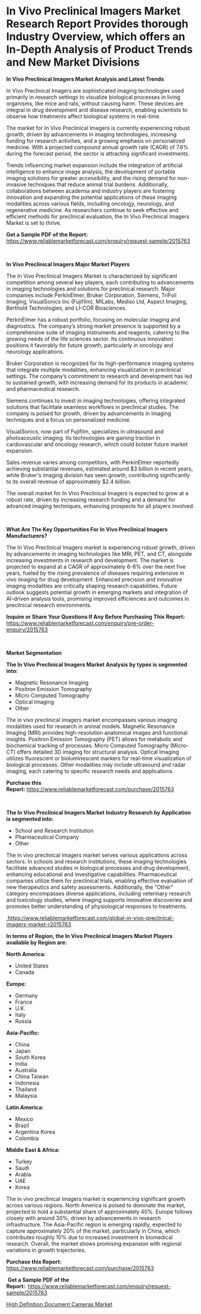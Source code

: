 <p><h1>In Vivo Preclinical Imagers Market Research Report Provides thorough Industry Overview, which offers an In-Depth Analysis of Product Trends and New Market Divisions</h1></p><p><strong>In Vivo Preclinical Imagers Market Analysis and Latest Trends</strong></p>
<p><p>In Vivo Preclinical Imagers are sophisticated imaging technologies used primarily in research settings to visualize biological processes in living organisms, like mice and rats, without causing harm. These devices are integral in drug development and disease research, enabling scientists to observe how treatments affect biological systems in real-time. </p><p>The market for In Vivo Preclinical Imagers is currently experiencing robust growth, driven by advancements in imaging technologies, increasing funding for research activities, and a growing emphasis on personalized medicine. With a projected compound annual growth rate (CAGR) of 7.6% during the forecast period, the sector is attracting significant investments. </p><p>Trends influencing market expansion include the integration of artificial intelligence to enhance image analysis, the development of portable imaging solutions for greater accessibility, and the rising demand for non-invasive techniques that reduce animal trial burdens. Additionally, collaborations between academia and industry players are fostering innovation and expanding the potential applications of these imaging modalities across various fields, including oncology, neurology, and regenerative medicine. As researchers continue to seek effective and efficient methods for preclinical evaluation, the In Vivo Preclinical Imagers Market is set to thrive.</p></p>
<p><strong>Get a Sample PDF of the Report:&nbsp;</strong> <a href="https://www.reliablemarketforecast.com/enquiry/request-sample/2015763?utm_campaign=1144&utm_medium=2&utm_source=Github&utm_content=ia&utm_term=17012025&utm_id=in-vivo-preclinical-imagers">https://www.reliablemarketforecast.com/enquiry/request-sample/2015763</a></p>
<p>&nbsp;</p>
<p><strong>In Vivo Preclinical Imagers Major Market Players</strong></p>
<p><p>The In Vivo Preclinical Imagers Market is characterized by significant competition among several key players, each contributing to advancements in imaging technologies and solutions for preclinical research. Major companies include PerkinElmer, Bruker Corporation, Siemens, TriFoil Imaging, VisualSonics Inc (Fujifilm), MILabs, Mediso Ltd, Aspect Imaging, Berthold Technologies, and LI-COR Biosciences.</p><p>PerkinElmer has a robust portfolio, focusing on molecular imaging and diagnostics. The company’s strong market presence is supported by a comprehensive suite of imaging instruments and reagents, catering to the growing needs of the life sciences sector. Its continuous innovation positions it favorably for future growth, particularly in oncology and neurology applications.</p><p>Bruker Corporation is recognized for its high-performance imaging systems that integrate multiple modalities, enhancing visualization in preclinical settings. The company’s commitment to research and development has led to sustained growth, with increasing demand for its products in academic and pharmaceutical research.</p><p>Siemens continues to invest in imaging technologies, offering integrated solutions that facilitate seamless workflows in preclinical studies. The company is poised for growth, driven by advancements in imaging techniques and a focus on personalized medicine.</p><p>VisualSonics, now part of Fujifilm, specializes in ultrasound and photoacoustic imaging. Its technologies are gaining traction in cardiovascular and oncology research, which could bolster future market expansion.</p><p>Sales revenue varies among competitors, with PerkinElmer reportedly achieving substantial revenues, estimated around $3 billion in recent years, while Bruker's imaging division has seen growth, contributing significantly to its overall revenue of approximately $2.4 billion. </p><p>The overall market for In Vivo Preclinical Imagers is expected to grow at a robust rate, driven by increasing research funding and a demand for advanced imaging techniques, enhancing prospects for all players involved.</p></p>
<p>&nbsp;</p>
<p><strong>What Are The Key Opportunities For In Vivo Preclinical Imagers Manufacturers?</strong></p>
<p><p>The In Vivo Preclinical Imagers market is experiencing robust growth, driven by advancements in imaging technologies like MRI, PET, and CT, alongside increasing investments in research and development. The market is projected to expand at a CAGR of approximately 6-8% over the next five years, fueled by the rising prevalence of diseases requiring extensive in vivo imaging for drug development. Enhanced precision and innovative imaging modalities are critically shaping research capabilities. Future outlook suggests potential growth in emerging markets and integration of AI-driven analysis tools, promising improved efficiencies and outcomes in preclinical research environments.</p></p>
<p><strong>Inquire or Share Your Questions If Any Before Purchasing This Report:</strong> <a href="https://www.reliablemarketforecast.com/enquiry/pre-order-enquiry/2015763?utm_campaign=1144&utm_medium=2&utm_source=Github&utm_content=ia&utm_term=17012025&utm_id=in-vivo-preclinical-imagers">https://www.reliablemarketforecast.com/enquiry/pre-order-enquiry/2015763</a></p>
<p>&nbsp;</p>
<p><strong>Market Segmentation</strong></p>
<p><strong>The In Vivo Preclinical Imagers Market Analysis by types is segmented into:</strong></p>
<p><ul><li>Magnetic Resonance Imaging</li><li>Positron Emission Tomography</li><li>Micro Computed Tomography</li><li>Optical Imaging</li><li>Other</li></ul></p>
<p><p>The in vivo preclinical imagers market encompasses various imaging modalities used for research in animal models. Magnetic Resonance Imaging (MRI) provides high-resolution anatomical images and functional insights. Positron Emission Tomography (PET) allows for metabolic and biochemical tracking of processes. Micro Computed Tomography (Micro-CT) offers detailed 3D imaging for structural analysis. Optical Imaging utilizes fluorescent or bioluminescent markers for real-time visualization of biological processes. Other modalities may include ultrasound and radar imaging, each catering to specific research needs and applications.</p></p>
<p><strong>Purchase this Report:&nbsp;</strong><a href="https://www.reliablemarketforecast.com/purchase/2015763?utm_campaign=1144&utm_medium=2&utm_source=Github&utm_content=ia&utm_term=17012025&utm_id=in-vivo-preclinical-imagers">https://www.reliablemarketforecast.com/purchase/2015763</a></p>
<p>&nbsp;</p>
<p><strong>The In Vivo Preclinical Imagers Market Industry Research by Application is segmented into:</strong></p>
<p><ul><li>School and Research Institution</li><li>Pharmaceutical Company</li><li>Other</li></ul></p>
<p><p>The in vivo preclinical imagers market serves various applications across sectors. In schools and research institutions, these imaging technologies facilitate advanced studies in biological processes and drug development, enhancing educational and investigative capabilities. Pharmaceutical companies utilize them for preclinical trials, enabling effective evaluation of new therapeutics and safety assessments. Additionally, the "Other" category encompasses diverse applications, including veterinary research and toxicology studies, where imaging supports innovative discoveries and promotes better understanding of physiological responses to treatments.</p></p>
<p><a href="https://www.reliablemarketforecast.com/global-in-vivo-preclinical-imagers-market-r2015763?utm_campaign=1144&utm_medium=2&utm_source=Github&utm_content=ia&utm_term=17012025&utm_id=in-vivo-preclinical-imagers">&nbsp;https://www.reliablemarketforecast.com/global-in-vivo-preclinical-imagers-market-r2015763</a></p>
<p><strong>In terms of Region, the In Vivo Preclinical Imagers Market Players available by Region are:</strong></p>
<p>
    <p> <strong> North America: </strong>
        <ul>
            <li>United States</li>
            <li>Canada</li>
        </ul>
        </p> 
    <p> <strong> Europe: </strong>
        <ul>
            <li>Germany</li>
            <li>France</li>
            <li>U.K.</li>
            <li>Italy</li>
            <li>Russia</li>
        </ul>
        </p> 
    <p> <strong> Asia-Pacific: </strong>
        <ul>
            <li>China</li>
            <li>Japan</li>
            <li>South Korea</li>
            <li>India</li>
            <li>Australia</li>
            <li>China Taiwan</li>
            <li>Indonesia</li>
            <li>Thailand</li>
            <li>Malaysia</li>
        </ul>
        </p> 
    <p> <strong> Latin America: </strong>
        <ul>
            <li>Mexico</li>
            <li>Brazil</li>
            <li>Argentina Korea</li>
            <li>Colombia</li>
        </ul>
        </p> 
    <p> <strong> Middle East & Africa: </strong>
        <ul>
            <li>Turkey</li>
            <li>Saudi</li>
            <li>Arabia</li>
            <li>UAE</li>
            <li>Korea</li>
        </ul>
    </p>
    </p>
<p><p>The in vivo preclinical imagers market is experiencing significant growth across various regions. North America is poised to dominate the market, projected to hold a substantial share of approximately 40%. Europe follows closely with around 30%, driven by advancements in research infrastructure. The Asia-Pacific region is emerging rapidly, expected to capture approximately 20% of the market, particularly in China, which contributes roughly 10% due to increased investment in biomedical research. Overall, the market shows promising expansion with regional variations in growth trajectories.</p></p>
<p><strong>Purchase this Report: </strong><a href="https://www.reliablemarketforecast.com/purchase/2015763?utm_campaign=1144&utm_medium=2&utm_source=Github&utm_content=ia&utm_term=17012025&utm_id=in-vivo-preclinical-imagers">https://www.reliablemarketforecast.com/purchase/2015763</a></p>
<p>&nbsp;<strong>Get a Sample PDF of the Report:&nbsp;&nbsp;</strong><a href="https://www.reliablemarketforecast.com/enquiry/request-sample/2015763?utm_campaign=1144&utm_medium=2&utm_source=Github&utm_content=ia&utm_term=17012025&utm_id=in-vivo-preclinical-imagers">https://www.reliablemarketforecast.com/enquiry/request-sample/2015763</a></p>
<p><strong></strong></p>
<p><p><a href="https://github.com/mabutironaldo/Market-Research-Report-List-6/blob/main/high-definition-document-cameras-market.md?utm_campaign=1144&utm_medium=2&utm_source=Github&utm_content=ia&utm_term=17012025&utm_id=in-vivo-preclinical-imagers">High Definition Document Cameras Market</a></p></p>
